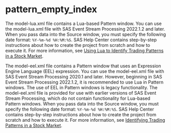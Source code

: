 # pattern_empty_index
The model-lua.xml file contains a Lua-based Pattern window. You can use the model-lua.xml file with SAS Event Stream Processing 2022.1.2 and later. When you pass data into the Source window, you must specify the following date format: `%Y-%m-%d %H:%M:%S`. SAS Help Center contains step-by-step instructions about how to create the project from scratch and how to execute it. For more information, see [Using Lua to Identify Trading Patterns in a Stock Market](https://documentation.sas.com/?cdcId=espcdc&cdcVersion=default&docsetId=espstudio&docsetTarget=n1v79ohw75168xn1328w83irahgg.htm).

The model-eel.xml file contains a Pattern window that uses an Expression Engine Language (EEL) expression. You can use the model-eel.xml file with SAS Event Stream Processing 2020.1 and later. However, beginning in SAS Event Stream Processing 2022.1.2, it is recommended to use Lua in Pattern windows. The use of EEL in Pattern windows is legacy functionality. The model-eel.xml file is provided for use with earlier versions of SAS Event Stream Processing, which do not contain functionality for Lua-based Pattern windows. When you pass data into the Source window, you must specify the following date format: `%Y-%m-%d %H:%M:%S`. SAS Help Center contains step-by-step instructions about how to create the project from scratch and how to execute it. For more information, see [Identifying Trading Patterns in a Stock Market](https://documentation.sas.com/?cdcId=espcdc&cdcVersion=v_024&docsetId=espstudio&docsetTarget=p0guk3fc0e9rnbn1gyu4v7ehxnzn.htm).
